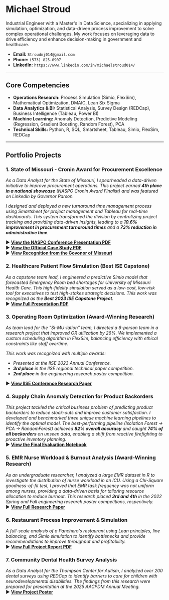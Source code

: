 # Michael Stroud

Industrial Engineer with a Master's in Data Science, specializing in applying simulation, optimization, and data-driven process improvement to solve complex operational challenges. My work focuses on leveraging data to drive efficiency and enhance decision-making in government and healthcare.

- **Email:** `Stroudmj014@gmail.com`
- **Phone:** `(573) 825-0907`
- **LinkedIn:** `https://www.linkedin.com/in/michaelstroud014/`

---

## Core Competencies

- **Operations Research:** Process Simulation (Simio, FlexSim), Mathematical Optimization, DMAIC, Lean Six Sigma
- **Data Analytics & BI:** Statistical Analysis, Survey Design (REDCap), Business Intelligence (Tableau, Power BI)
- **Machine Learning:** Anomaly Detection, Predictive Modeling (Regression, Gradient Boosting, Random Forest), PCA
- **Technical Skills:** Python, R, SQL, Smartsheet, Tableau, Simio, FlexSim, REDCap

---

## Portfolio Projects

### 1. State of Missouri - Cronin Award for Procurement Excellence
*As a Data Analyst for the State of Missouri, I spearheaded a data-driven initiative to improve procurement operations. This project earned **4th place in a national showcase** (NASPO Cronin Award Finalist) and was featured on LinkedIn by Governor Parson.*

*I designed and deployed a new turnaround time management process using Smartsheet for project management and Tableau for real-time dashboards. This system transformed the division by centralizing project tracking and providing data-driven insights, leading to a **10.6% improvement in procurement turnaround times** and a **73% reduction in administrative time**.*

▶ **[View the NASPO Conference Presentation PDF](projects/1_State_Of_Missouri_Cronin_Award/Cronin_Award_NASPO_Presentation.pdf)**
<br>▶ **[View the Official Case Study PDF](projects/1_State_Of_Missouri_Cronin_Award/Cronin_Award_Case_Study.pdf)**
<br>▶ **[View Recognition from the Govonor of Missouri](projects/1_State_Of_Missouri_Cronin_Award/Cronin_Award_Governors_Recognition.png)**

### 2. Healthcare Patient Flow Simulation (Best ISE Capstone)
*As a capstone team lead, I engineered a predictive Simio model that forecasted Emergency Room bed shortages for University of Missouri Health Care. This high-fidelity simulation served as a low-cost, low-risk tool for executives to test high-stakes strategic decisions. This work was recognized as the **Best 2023 ISE Capstone Project**.*
<br>▶ **[View Full Presentation PDF](projects/2_Healthcare_Patient_Flow_Simulation/Presentation__MUHC%20Throughput%20Simulation.pdf)**

### 3. Operating Room Optimization (Award-Winning Research)
*As team lead for the "Si-MU-lation" team, I directed a 6-person team in a research project that improved OR utilization by 26%. We implemented a custom scheduling algorithm in FlexSim, balancing efficiency with ethical constraints like staff overtime.*

*This work was recognized with multiple awards:*
* *Presented at the IISE 2023 Annual Conference.*
* ***3rd place** in the IISE regional technical paper competition.*
* ***2nd place** in the engineering research poster competition.*

▶ **[View IISE Conference Research Paper](projects/3_Operating_Room_Optimization/Paper__IISE%20regional%20conference%20UG%20paper%20competition%5B2902%5D.pdf)**

### 4. Supply Chain Anomaly Detection for Product Backorders
*This project tackled the critical business problem of predicting product backorders to reduce stock-outs and improve customer satisfaction. I developed and benchmarked three unique machine learning pipelines to identify the optimal model. The best-performing pipeline (Isolation Forest → PCA → RandomForest) achieved **82% overall accuracy** and caught **74% of all backorders** on unseen data, enabling a shift from reactive firefighting to proactive inventory planning.*
<br>▶ **[View the Final Evaluation Notebook](projects/4_Machine_Learning%20(Anomaly%20Detection)/Notebook__3_Evaluation.ipynb)**

### 5. EMR Nurse Workload & Burnout Analysis (Award-Winning Research)
*As an undergraduate researcher, I analyzed a large EMR dataset in R to investigate the distribution of nurse workload in an ICU. Using a Chi-Square goodness-of-fit test, I proved that EMR task frequency was not uniform among nurses, providing a data-driven basis for tailoring resource allocation to reduce burnout. This research placed **3rd and 4th** in the 2022 Spring and Fall engineering research poster competitions, respectively.*
<br>▶ **[View Full Research Paper](projects/5_EMR_Nurse_Workload_Analysis/Report__Nurse%20Task%20Duration%20Analysis.pdf)**

### 6. Restaurant Process Improvement & Simulation
*A full-scale analysis of a Panchero's restaurant using Lean principles, line balancing, and Simio simulation to identify bottlenecks and provide recommendations to improve throughput and profitability.*
<br>▶ **[View Full Project Report PDF](projects/6_Restaurant_Process_Improvement/Report__Process%20Improvement.pdf)**

### 7. Community Dental Health Survey Analysis
*As a Data Analyst for the Thompson Center for Autism, I analyzed over 200 dental surveys using REDCap to identify barriers to care for children with neurodevelopmental disabilities. The findings from this research were prepared for presentation at the 2025 AACPDM Annual Meeting.*
<br>▶ **[View Project Poster](projects/7_Dental_Health_Survey_Analysis/Poster__Dental_Project.pdf)**
